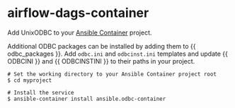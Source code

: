 # airflow-dags-container

Add UnixODBC to your [Ansible Container](https://github.com/ansible/ansible-container) project.

Additional ODBC packages can be installed by adding them to {{ odbc_packages }}.
Add ```odbc.ini``` and ```odbcinst.ini``` templates and update {{ ODBCINI }} and {{ ODBCINSTINI }} to their paths in your project.

```
# Set the working directory to your Ansible Container project root
$ cd myproject

# Install the service
$ ansible-container install ansible.odbc-container
```